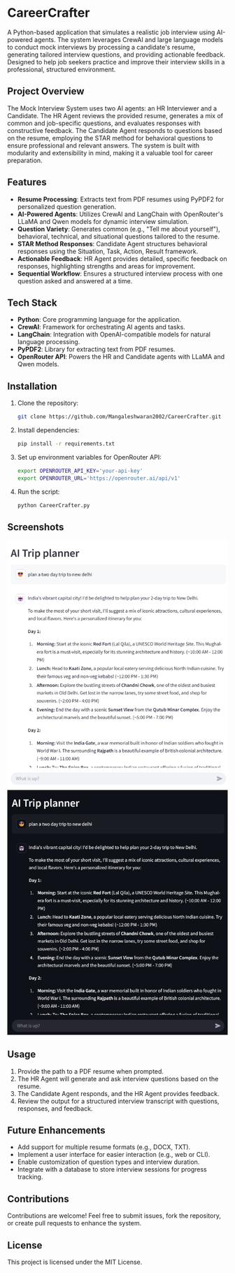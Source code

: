 # **CareerCrafter**

A Python-based application that simulates a realistic job interview using AI-powered agents. The system leverages CrewAI and large language models to conduct mock interviews by processing a candidate's resume, generating tailored interview questions, and providing actionable feedback. Designed to help job seekers practice and improve their interview skills in a professional, structured environment.

## Project Overview

The Mock Interview System uses two AI agents: an HR Interviewer and a Candidate. The HR Agent reviews the provided resume, generates a mix of common and job-specific questions, and evaluates responses with constructive feedback. The Candidate Agent responds to questions based on the resume, employing the STAR method for behavioral questions to ensure professional and relevant answers. The system is built with modularity and extensibility in mind, making it a valuable tool for career preparation.

## Features

- **Resume Processing**: Extracts text from PDF resumes using PyPDF2 for personalized question generation.
- **AI-Powered Agents**: Utilizes CrewAI and LangChain with OpenRouter's LLaMA and Qwen models for dynamic interview simulation.
- **Question Variety**: Generates common (e.g., "Tell me about yourself"), behavioral, technical, and situational questions tailored to the resume.
- **STAR Method Responses**: Candidate Agent structures behavioral responses using the Situation, Task, Action, Result framework.
- **Actionable Feedback**: HR Agent provides detailed, specific feedback on responses, highlighting strengths and areas for improvement.
- **Sequential Workflow**: Ensures a structured interview process with one question asked and answered at a time.

## Tech Stack

- **Python**: Core programming language for the application.
- **CrewAI**: Framework for orchestrating AI agents and tasks.
- **LangChain**: Integration with OpenAI-compatible models for natural language processing.
- **PyPDF2**: Library for extracting text from PDF resumes.
- **OpenRouter API**: Powers the HR and Candidate agents with LLaMA and Qwen models.

## Installation

1. Clone the repository:
   ```bash
   git clone https://github.com/Mangaleshwaran2002/CareerCrafter.git
   ```
2. Install dependencies:
   ```bash
   pip install -r requirements.txt
   ```
3. Set up environment variables for OpenRouter API:
   ```bash
   export OPENROUTER_API_KEY='your-api-key'
   export OPENROUTER_URL='https://openrouter.ai/api/v1'
   ```
4. Run the script:
   ```bash
   python CareerCrafter.py
   ```

## Screenshots
![CareerCrafter-s1](https://raw.githubusercontent.com/Mangaleshwaran2002/AI-Trip-Planner/refs/heads/master/Screenshot/AI-Trip-planner-s1.png)
![CareerCrafter-s1](https://raw.githubusercontent.com/Mangaleshwaran2002/AI-Trip-Planner/refs/heads/master/Screenshot/AI-Trip-planner-s2.png)

## Usage

1. Provide the path to a PDF resume when prompted.
2. The HR Agent will generate and ask interview questions based on the resume.
3. The Candidate Agent responds, and the HR Agent provides feedback.
4. Review the output for a structured interview transcript with questions, responses, and feedback.

## Future Enhancements

- Add support for multiple resume formats (e.g., DOCX, TXT).
- Implement a user interface for easier interaction (e.g., web or CLI).
- Enable customization of question types and interview duration.
- Integrate with a database to store interview sessions for progress tracking.

## Contributions

Contributions are welcome! Feel free to submit issues, fork the repository, or create pull requests to enhance the system.

## License

This project is licensed under the MIT License.

